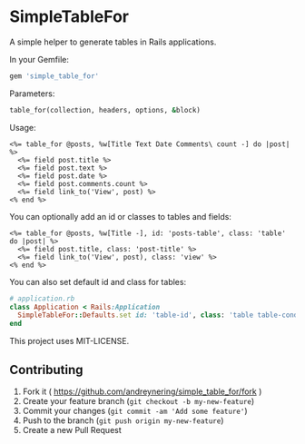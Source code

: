 SimpleTableFor
==============

A simple helper to generate tables in Rails applications.

In your Gemfile:

```ruby
gem 'simple_table_for'
```

Parameters:

```ruby
table_for(collection, headers, options, &block)
```

Usage:

```erb
<%= table_for @posts, %w[Title Text Date Comments\ count -] do |post| %>
  <%= field post.title %>
  <%= field post.text %>
  <%= field post.date %>
  <%= field post.comments.count %>
  <%= field link_to('View', post) %>
<% end %>
```

You can optionally add an id or classes to tables and fields:

```erb
<%= table_for @posts, %w[Title -], id: 'posts-table', class: 'table' do |post| %>
  <%= field post.title, class: 'post-title' %>
  <%= field link_to('View', post), class: 'view' %>
<% end %>
```

You can also set default id and class for tables:

```ruby
# application.rb
class Application < Rails:Application
  SimpleTableFor::Defaults.set id: 'table-id', class: 'table table-condensed table-striped table-bordered'
end
```

This project uses MIT-LICENSE.

## Contributing

1. Fork it ( https://github.com/andreynering/simple_table_for/fork )
2. Create your feature branch (`git checkout -b my-new-feature`)
3. Commit your changes (`git commit -am 'Add some feature'`)
4. Push to the branch (`git push origin my-new-feature`)
5. Create a new Pull Request
